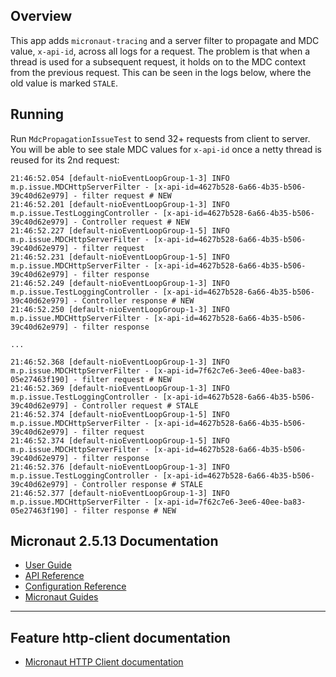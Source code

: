 ## Overview
This app adds `micronaut-tracing` and a server filter to propagate and MDC value, `x-api-id`, across all logs for a request.
The problem is that when a thread is used for a subsequent request, it holds on to the MDC context from the previous request.
This can be seen in the logs below, where the old value is marked `STALE`.

## Running
Run `MdcPropagationIssueTest` to send 32+ requests from client to server. You will be able to see stale MDC values
for `x-api-id` once a netty thread is reused for its 2nd request:

```shell
21:46:52.054 [default-nioEventLoopGroup-1-3] INFO  m.p.issue.MDCHttpServerFilter - [x-api-id=4627b528-6a66-4b35-b506-39c40d62e979] - filter request # NEW
21:46:52.201 [default-nioEventLoopGroup-1-3] INFO  m.p.issue.TestLoggingController - [x-api-id=4627b528-6a66-4b35-b506-39c40d62e979] - Controller request # NEW
21:46:52.227 [default-nioEventLoopGroup-1-5] INFO  m.p.issue.MDCHttpServerFilter - [x-api-id=4627b528-6a66-4b35-b506-39c40d62e979] - filter request
21:46:52.231 [default-nioEventLoopGroup-1-5] INFO  m.p.issue.MDCHttpServerFilter - [x-api-id=4627b528-6a66-4b35-b506-39c40d62e979] - filter response
21:46:52.249 [default-nioEventLoopGroup-1-3] INFO  m.p.issue.TestLoggingController - [x-api-id=4627b528-6a66-4b35-b506-39c40d62e979] - Controller response # NEW
21:46:52.250 [default-nioEventLoopGroup-1-3] INFO  m.p.issue.MDCHttpServerFilter - [x-api-id=4627b528-6a66-4b35-b506-39c40d62e979] - filter response

...

21:46:52.368 [default-nioEventLoopGroup-1-3] INFO  m.p.issue.MDCHttpServerFilter - [x-api-id=7f62c7e6-3ee6-40ee-ba83-05e27463f190] - filter request # NEW
21:46:52.369 [default-nioEventLoopGroup-1-3] INFO  m.p.issue.TestLoggingController - [x-api-id=4627b528-6a66-4b35-b506-39c40d62e979] - Controller request # STALE
21:46:52.374 [default-nioEventLoopGroup-1-5] INFO  m.p.issue.MDCHttpServerFilter - [x-api-id=4627b528-6a66-4b35-b506-39c40d62e979] - filter request
21:46:52.374 [default-nioEventLoopGroup-1-5] INFO  m.p.issue.MDCHttpServerFilter - [x-api-id=4627b528-6a66-4b35-b506-39c40d62e979] - filter response
21:46:52.376 [default-nioEventLoopGroup-1-3] INFO  m.p.issue.TestLoggingController - [x-api-id=4627b528-6a66-4b35-b506-39c40d62e979] - Controller response # STALE
21:46:52.377 [default-nioEventLoopGroup-1-3] INFO  m.p.issue.MDCHttpServerFilter - [x-api-id=7f62c7e6-3ee6-40ee-ba83-05e27463f190] - filter response # NEW
```

## Micronaut 2.5.13 Documentation

- [User Guide](https://docs.micronaut.io/2.5.13/guide/index.html)
- [API Reference](https://docs.micronaut.io/2.5.13/api/index.html)
- [Configuration Reference](https://docs.micronaut.io/2.5.13/guide/configurationreference.html)
- [Micronaut Guides](https://guides.micronaut.io/index.html)
---

## Feature http-client documentation

- [Micronaut HTTP Client documentation](https://docs.micronaut.io/latest/guide/index.html#httpClient)

